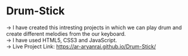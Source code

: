 # Drum-Stick
-> I have created this intresting projects in which we can play drum and create different melodies from the our keyboard. <br />
-> I have used HTML5, CSS3 and JavaScript. <br />
-> Live Project Link: https://ar-aryanrai.github.io/Drum-Stick/
